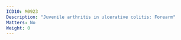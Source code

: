 ```yaml
---
ICD10: M0923
Description: "Juvenile arthritis in ulcerative colitis: Forearm"
Matters: No
Weight: 0
---
```

